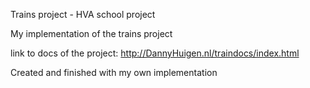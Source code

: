 Trains project - HVA school project

My implementation of the trains project

link to docs of the project:
http://DannyHuigen.nl/traindocs/index.html

Created and finished with my own implementation
